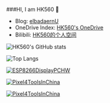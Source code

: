 ###HI, I am HK560 👋

- Blog: [elbadaernU](https://github.com/HK560/HK560.git)
- OneDrive Index: [HK560's OneDrive](https://onedrive.hk560.top/)
- Bilibili: [HK560的个人空间](https://space.bilibili.com/7342356)

![HK560's GitHub stats](https://github-readme-stats.vercel.app/api?username=HK560&count_private=true&theme=algolia)

![Top Langs](https://github-readme-stats.vercel.app/api/top-langs/?username=HK560&layout=compact)


[![ESP8266DisplayPCHW](https://github-readme-stats.vercel.app/api/pin/?username=HK560&repo=ESP8266DisplayPCHW)](https://github.com/HK560/ESP8266DisplayPCHW)

[![Pixel4ToolsInChina](https://github-readme-stats.vercel.app/api/pin/?username=HK560&repo=Pixel4ToolsInChina)](https://github.com/HK560/Pixel4ToolsInChina)

[![Pixel4ToolsInChina](https://github-readme-stats.vercel.app/api/pin/?username=R2NorthstarCN&repo=NorthStarServerSettingEXE)](https://github.com/HK560/NorthStarServerSettingEXE)
